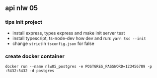 ## api nlw 05

### tips init project

- install express, types express and make init server test
- install typescript, ts-node-dev how dev and run: `yarn tsc --init`
- change `strict`in `tsconfig.json` for false

### create docker container

`docker run --name nlw05_postgres -e POSTGRES_PASSWORD=123456789 -p :5432:5432 -d postgres`
